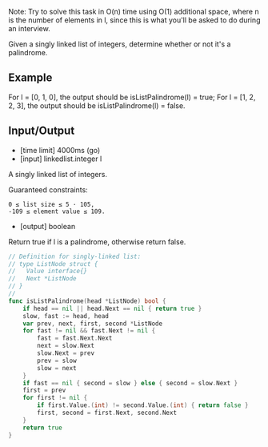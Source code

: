 Note: Try to solve this task in O(n) time using O(1) additional space, where n is the number of elements in l, since this is what you'll be asked to do during an interview.

Given a singly linked list of integers, determine whether or not it's a palindrome.

## Example

For l = [0, 1, 0], the output should be
isListPalindrome(l) = true;
For l = [1, 2, 2, 3], the output should be
isListPalindrome(l) = false.
## Input/Output

- [time limit] 4000ms (go)
- [input] linkedlist.integer l

A singly linked list of integers.

Guaranteed constraints:
```
0 ≤ list size ≤ 5 · 105,
-109 ≤ element value ≤ 109.
```

- [output] boolean

Return true if l is a palindrome, otherwise return false.

```go
// Definition for singly-linked list:
// type ListNode struct {
//   Value interface{}
//   Next *ListNode
// }
//
func isListPalindrome(head *ListNode) bool {
    if head == nil || head.Next == nil { return true }
    slow, fast := head, head
    var prev, next, first, second *ListNode
    for fast != nil && fast.Next != nil {
        fast = fast.Next.Next
        next = slow.Next
        slow.Next = prev
        prev = slow
        slow = next
    }
    if fast == nil { second = slow } else { second = slow.Next }
    first = prev
    for first != nil {
        if first.Value.(int) != second.Value.(int) { return false }
        first, second = first.Next, second.Next
    }
    return true
}
```
